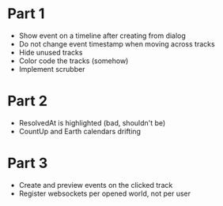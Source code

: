 # Part 1
- Show event on a timeline after creating from dialog
- Do not change event timestamp when moving across tracks
- Hide unused tracks
- Color code the tracks (somehow)
- Implement scrubber

# Part 2
- ResolvedAt is highlighted (bad, shouldn't be)
- CountUp and Earth calendars drifting

# Part 3
- Create and preview events on the clicked track
- Register websockets per opened world, not per user